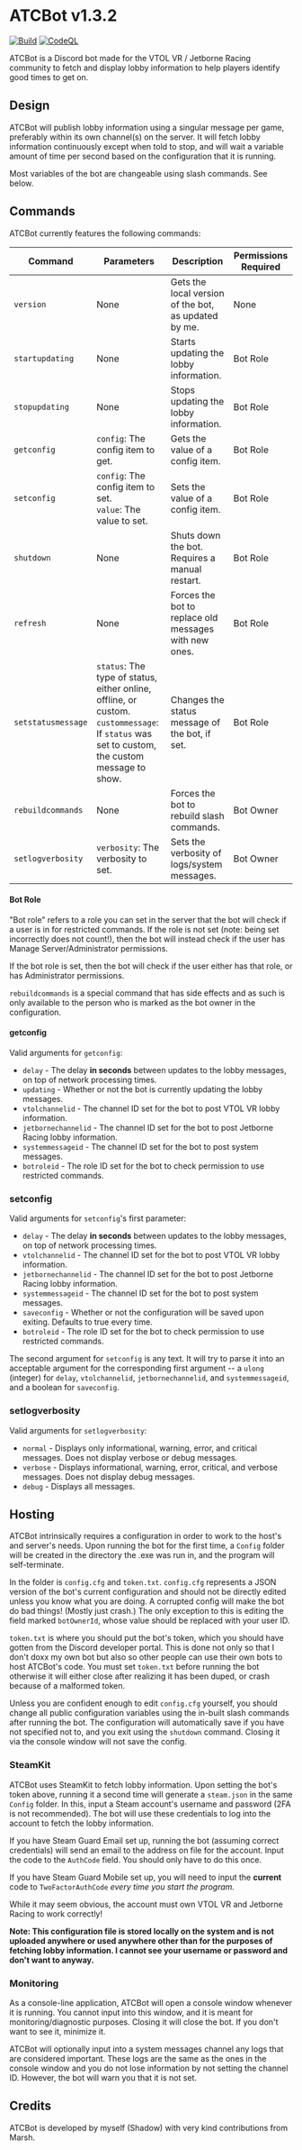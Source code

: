 # ATCBot v1.3.2
[![Build](https://github.com/Shadowtail117/ATCBot/actions/workflows/dotnet.yml/badge.svg)](https://github.com/Shadowtail117/ATCBot/actions/workflows/dotnet.yml) [![CodeQL](https://github.com/Shadowtail117/ATCBot/actions/workflows/codeql-analysis.yml/badge.svg)](https://github.com/Shadowtail117/ATCBot/actions/workflows/codeql-analysis.yml)

ATCBot is a Discord bot made for the VTOL VR / Jetborne Racing community to fetch and display lobby information to help players identify good times to get on.

## Design

ATCBot will publish lobby information using a singular message per game, preferably within its own channel(s) on the server. It will fetch lobby information continuously except when told to stop, and will wait a variable amount of time per second based on the configuration that it is running.

Most variables of the bot are changeable using slash commands. See below.

## Commands

ATCBot currently features the following commands:

| Command            | Parameters                                                                                                                                       | Description                                           | Permissions Required |
| ------------------ | ------------------------------------------------------------------------------------------------------------------------------------------------ | ----------------------------------------------------- | -------------------- |
| `version`          | None                                                                                                                                             | Gets the local version of the bot, as updated by me.  | None                 |
| `startupdating`    | None                                                                                                                                             | Starts updating the lobby information.                | Bot Role             |
| `stopupdating`     | None                                                                                                                                             | Stops updating the lobby information.                 | Bot Role             |
| `getconfig`        | `config`: The config item to get.                                                                                                                | Gets the value of a config item.                      | Bot Role             |
| `setconfig`        | `config`: The config item to set.<br/>`value`: The value to set.                                                                                 | Sets the value of a config item.                      | Bot Role             |
| `shutdown`         | None                                                                                                                                             | Shuts down the bot. Requires a manual restart.        | Bot Role             |
| `refresh`          | None                                                                                                                                             | Forces the bot to replace old messages with new ones. | Bot Role             |
| `setstatusmessage` | `status`: The type of status, either online, offline, or custom.<br/>`custommessage`: If `status` was set to custom, the custom message to show. | Changes the status message of the bot, if set.        | Bot Role             |
| `rebuildcommands`  | None                                                                                                                                             | Forces the bot to rebuild slash commands.             | Bot Owner            |
| `setlogverbosity`  | `verbosity`: The verbosity to set.                                                                                                               | Sets the verbosity of logs/system messages.           | Bot Owner            |

#### Bot Role
"Bot role" refers to a role you can set in the server that the bot will check if a user is in for restricted commands. If the role is not set (note: being set incorrectly does not count!), then the bot will instead check if the user has Manage Server/Administrator permissions.

If the bot role is set, then the bot will check if the user either has that role, or has Administrator permissions.

`rebuildcommands` is a special command that has side effects and as such is only available to the person who is marked as the bot owner in the configuration.

#### getconfig
Valid arguments for `getconfig`:
- `delay` - The delay **in seconds** between updates to the lobby messages, on top of network processing times.
- `updating` - Whether or not the bot is currently updating the lobby messages.
- `vtolchannelid` - The channel ID set for the bot to post VTOL VR lobby information.
- `jetbornechannelid` - The channel ID set for the bot to post Jetborne Racing lobby information.
- `systemmessageid` - The channel ID set for the bot to post system messages.
- `botroleid` - The role ID set for the bot to check permission to use restricted commands.

### setconfig
Valid arguments for `setconfig`'s first parameter:
- `delay` - The delay **in seconds** between updates to the lobby messages, on top of network processing times.
- `vtolchannelid` - The channel ID set for the bot to post VTOL VR lobby information.
- `jetbornechannelid` - The channel ID set for the bot to post Jetborne Racing lobby information.
- `systemmessageid` - The channel ID set for the bot to post system messages.
- `saveconfig` - Whether or not the configuration will be saved upon exiting. Defaults to true every time.
- `botroleid` - The role ID set for the bot to check permission to use restricted commands.

The second argument for `setconfig` is any text. It will try to parse it into an acceptable argument for the corresponding first argument -- a `ulong` (integer) for `delay`, `vtolchannelid`, `jetbornechannelid`, and `systemmessageid`, and a boolean for `saveconfig`.

### setlogverbosity
Valid arguments for `setlogverbosity`:
- `normal` - Displays only informational, warning, error, and critical messages. Does not display verbose or debug messages.
- `verbose` - Displays informational, warning, error, critical, and verbose messages. Does not display debug messages.
- `debug` - Displays all messages.

## Hosting

ATCBot intrinsically requires a configuration in order to work to the host's and server's needs. Upon running the bot for the first time, a `Config` folder will be created in the directory the .exe was run in, and the program will self-terminate.

In the folder is `config.cfg` and `token.txt`. `config.cfg` represents a JSON version of the bot's current configuration and should not be directly edited unless you know what you are doing. A corrupted config will make the bot do bad things! (Mostly just crash.) The only exception to this is editing the field marked `botOwnerId`, whose value should be replaced with your user ID.

`token.txt` is where you should put the bot's token, which you should have gotten from the Discord developer portal. This is done not only so that I don't doxx my own bot but also so other people can use their own bots to host ATCBot's code. You must set `token.txt` before running the bot otherwise it will either close after realizing it has been duped, or crash because of a malformed token.

Unless you are confident enough to edit `config.cfg` yourself, you should change all public configuration variables using the in-built slash commands after running the bot. The configuration will automatically save if you have not specified not to, and you exit using the `shutdown` command. Closing it via the console window will not save the config.

### SteamKit

ATCBot uses SteamKit to fetch lobby information. Upon setting the bot's token above, running it a second time will generate a `steam.json` in the same `Config` folder. In this, input a Steam account's username and password (2FA is not recommended). The bot will use these credentials to log into the account to fetch the lobby information.

If you have Steam Guard Email set up, running the bot (assuming correct credentials) will send an email to the address on file for the account. Input the code to the `AuthCode` field. You should only have to do this once.

If you have Steam Guard Mobile set up, you will need to input the **current** code to `TwoFactorAuthCode` *every time you start the program.*

While it may seem obvious, the account must own VTOL VR and Jetborne Racing to work correctly!

**Note: This configuration file is stored locally on the system and is not uploaded anywhere or used anywhere other than for the purposes of fetching lobby information. I cannot see your username or password and don't want to anyway.**

### Monitoring

As a console-line application, ATCBot will open a console window whenever it is running. You cannot input into this window, and it is meant for monitoring/diagnostic purposes. Closing it will close the bot. If you don't want to see it, minimize it.

ATCBot will optionally input into a system messages channel any logs that are considered important. These logs are the same as the ones in the console window and you do not lose information by not setting the channel ID. However, the bot will warn you that it is not set.

## Credits

ATCBot is developed by myself (Shadow) with very kind contributions from Marsh.
